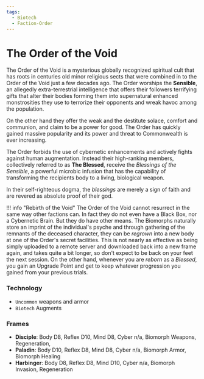 ```yaml
---
tags:
  - Biotech
  - Faction-Order
---
```

# The Order of the Void

The Order of the Void is a mysterious globally recognized spiritual cult that has roots in centuries old minor religious sects that were combined in to the Order of the Void just a few decades ago. The Order worships the **Sensible**, an allegedly extra-terrestrial intelligence that offers their followers terrifying gifts that alter their bodies forming them into supernatural enhanced monstrosities they use to terrorize their opponents and wreak havoc among the population.

On the other hand they offer the weak and the destitute solace, comfort and communion, and claim to be a power for good. The Order has quickly gained massive popularity and its power and threat to Commonwealth is ever increasing.

The Order forbids the use of cybernetic enhancements and actively fights against human augmentation. Instead their high-ranking members, collectively referred to as **The Blessed**, receive the *Blessings of the Sensible*, a powerful microbic infusion that has the capability of transforming the recipients body to a living, biological weapon.

In their self-righteous dogma, the *blessings* are merely a sign of faith and are revered as absolute proof of their god.


!!! info "Rebirth of the Void"
    The Order of the Void cannot resurrect in the same way other factions can. In fact they do not even have a Black Box, nor a Cybernetic Brain. But they do have other means. The Biomorphs naturally store an imprint of the individual's psyche and through gathering of the remnants of the deceased character, they can be *regrown* into a new body at one of the Order's secret facilities. This is not nearly as effective as being simply uploaded to a remote server and downloaded back into a new frame again, and takes quite a bit longer, so don't expect to be back on your feet the next session. On the other hand, whenever you are *reborn* as a *Blessed*, you gain an Upgrade Point and get to keep whatever progression you gained from your previous trials.

### Technology

- `Uncommon` weapons and armor
- `Biotech` Augments

### Frames

- **Disciple**: Body D8, Reflex D10, Mind D8, Cyber n/a, Biomorph Weapons, Regeneration,
- **Paladin**: Body D10, Reflex D8, Mind D8, Cyber n/a, Biomorph Armor, Biomorph Healing
- **Harbinger**: Body D8, Reflex D8, Mind D10, Cyber n/a, Biomorph Invasion, Regeneration